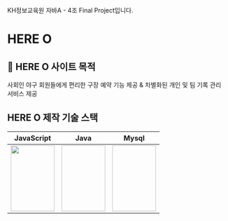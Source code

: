 KH정보교육원 자바A - 4조 Final Project입니다.

# HERE O

## :rocket: HERE O 사이트 목적

사회인 야구 회원들에게 편리한 구장 예약 기능 제공 & 차별화된 개인 및 팀 기록 관리 서비스 제공

## HERE O 제작 기술 스택

| JavaScript | Java | Mysql | 
|------------|------|-------|
|<img src="https://cdn.iconscout.com/icon/free/png-512/javascript-2038874-1720087.png?f=avif&w=256" width="100px" height="150px"/>|<img scr="https://cdn.iconscout.com/icon/free/png-512/java-23-225999.png?f=avif&w=256" width="100px" height="150px"/>|<img scr="https://cdn.iconscout.com/icon/free/png-512/mysql-3521596-2945040.png?f=avif&w=256" width="100px" height="150px"/>|

